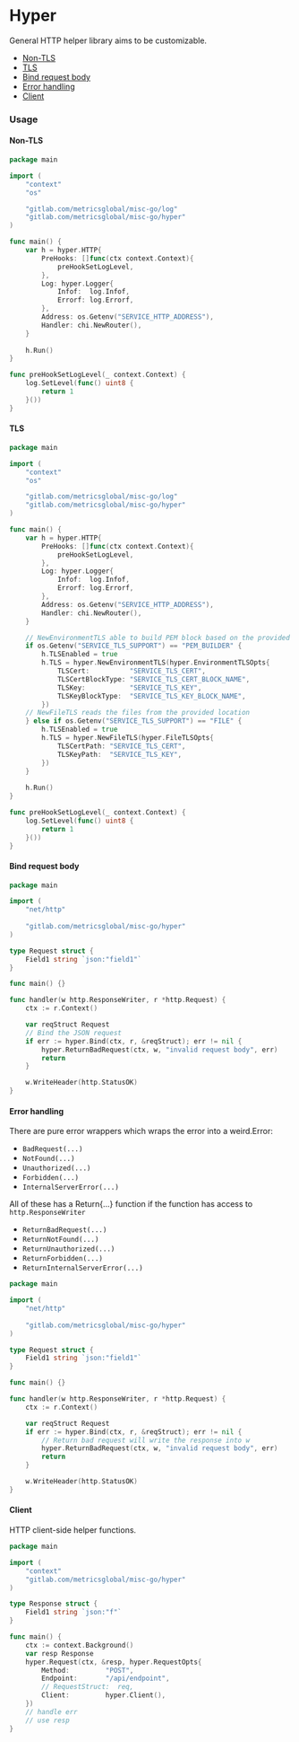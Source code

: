 # Hyper

General HTTP helper library aims to be customizable.

- [Non-TLS](#non-tls)
- [TLS](#tls)
- [Bind request body](#bind-request-body)
- [Error handling](#error-handling)
- [Client](#client)

### Usage

#### Non-TLS

```go
package main

import (
	"context"
	"os"

	"gitlab.com/metricsglobal/misc-go/log"
	"gitlab.com/metricsglobal/misc-go/hyper"
)

func main() {
	var h = hyper.HTTP{
		PreHooks: []func(ctx context.Context){
			preHookSetLogLevel,
		},
		Log: hyper.Logger{
			Infof:  log.Infof,
			Errorf: log.Errorf,
		},
		Address: os.Getenv("SERVICE_HTTP_ADDRESS"),
		Handler: chi.NewRouter(),
	}
	
	h.Run()
}

func preHookSetLogLevel(_ context.Context) {
	log.SetLevel(func() uint8 {
		return 1
	}())
}
```

#### TLS

```go
package main

import (
	"context"
	"os"

	"gitlab.com/metricsglobal/misc-go/log"
	"gitlab.com/metricsglobal/misc-go/hyper"
)

func main() {
	var h = hyper.HTTP{
		PreHooks: []func(ctx context.Context){
			preHookSetLogLevel,
		},
		Log: hyper.Logger{
			Infof:  log.Infof,
			Errorf: log.Errorf,
		},
		Address: os.Getenv("SERVICE_HTTP_ADDRESS"),
		Handler: chi.NewRouter(),
	}

	// NewEnvironmentTLS able to build PEM block based on the provided information
	if os.Getenv("SERVICE_TLS_SUPPORT") == "PEM_BUILDER" {
		h.TLSEnabled = true
		h.TLS = hyper.NewEnvironmentTLS(hyper.EnvironmentTLSOpts{
			TLSCert:          "SERVICE_TLS_CERT",
			TLSCertBlockType: "SERVICE_TLS_CERT_BLOCK_NAME",
			TLSKey:           "SERVICE_TLS_KEY",
			TLSKeyBlockType:  "SERVICE_TLS_KEY_BLOCK_NAME",
		})
    // NewFileTLS reads the files from the provided location
	} else if os.Getenv("SERVICE_TLS_SUPPORT") == "FILE" {
		h.TLSEnabled = true
		h.TLS = hyper.NewFileTLS(hyper.FileTLSOpts{
			TLSCertPath: "SERVICE_TLS_CERT",
			TLSKeyPath:  "SERVICE_TLS_KEY",
		})
	}
	
	h.Run()
}

func preHookSetLogLevel(_ context.Context) {
	log.SetLevel(func() uint8 {
		return 1
	}())
}
```

#### Bind request body

```go
package main

import (
	"net/http"
	
	"gitlab.com/metricsglobal/misc-go/hyper"
)

type Request struct {
	Field1 string `json:"field1"`
}

func main() {}

func handler(w http.ResponseWriter, r *http.Request) {
	ctx := r.Context()

	var reqStruct Request
	// Bind the JSON request
	if err := hyper.Bind(ctx, r, &reqStruct); err != nil {
		hyper.ReturnBadRequest(ctx, w, "invalid request body", err)
		return
	}

	w.WriteHeader(http.StatusOK)
}
```

#### Error handling

There are pure error wrappers which wraps the error into a weird.Error:

- `BadRequest(...)`
- `NotFound(...)`
- `Unauthorized(...)`
- `Forbidden(...)`
- `InternalServerError(...)`

All of these has a Return{...} function if the function has access to `http.ResponseWriter`

- `ReturnBadRequest(...)`
- `ReturnNotFound(...)`
- `ReturnUnauthorized(...)`
- `ReturnForbidden(...)`
- `ReturnInternalServerError(...)`

```go
package main

import (
	"net/http"
	
	"gitlab.com/metricsglobal/misc-go/hyper"
)

type Request struct {
	Field1 string `json:"field1"`
}

func main() {}

func handler(w http.ResponseWriter, r *http.Request) {
	ctx := r.Context()

	var reqStruct Request
	if err := hyper.Bind(ctx, r, &reqStruct); err != nil {
		// Return bad request will write the response into w
		hyper.ReturnBadRequest(ctx, w, "invalid request body", err)
		return
	}

	w.WriteHeader(http.StatusOK)
}
```

#### Client

HTTP client-side helper functions.

```go
package main

import (
	"context"
	"gitlab.com/metricsglobal/misc-go/hyper"
)

type Response struct {
	Field1 string `json:"f"`
}

func main() {
	ctx := context.Background()
	var resp Response
	hyper.Request(ctx, &resp, hyper.RequestOpts{
		Method:         "POST",
		Endpoint:       "/api/endpoint",
		// RequestStruct:  req,
		Client:         hyper.Client(),
	})
	// handle err
	// use resp
}
```
